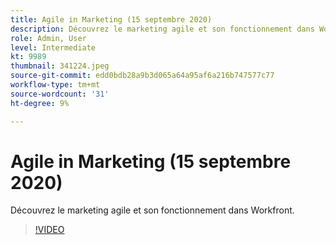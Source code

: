 ```yaml
---
title: Agile in Marketing (15 septembre 2020)
description: Découvrez le marketing agile et son fonctionnement dans Workfront. (Entre 60 et 160 caractères)
role: Admin, User
level: Intermediate
kt: 9989
thumbnail: 341224.jpeg
source-git-commit: edd0bdb28a9b3d065a64a95af6a216b747577c77
workflow-type: tm+mt
source-wordcount: '31'
ht-degree: 9%

---
```


# Agile in Marketing (15 septembre 2020)

Découvrez le marketing agile et son fonctionnement dans Workfront.

>[!VIDEO](https://video.tv.adobe.com/v/341224/?quality=12&learn=on)
